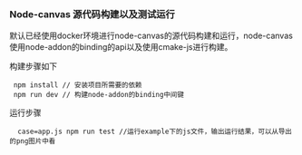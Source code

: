### Node-canvas  源代码构建以及测试运行
 默认已经使用docker环境进行node-canvas的源代码构建和运行，node-canvas使用node-addon的binding的api以及使用cmake-js进行构建。  

构建步骤如下
  
 ``` 
  npm install // 安装项目所需要的依赖
  npm run dev // 构建node-addon的binding中间键
 ``` 

运行步骤

 ``` 
   case=app.js npm run test //运行example下的js文件，输出运行结果，可以从导出的png图片中看
 ```